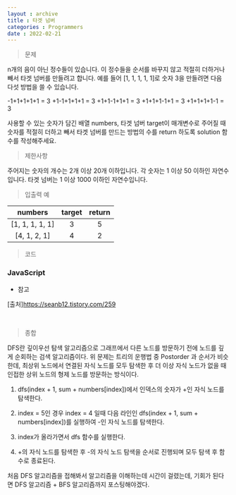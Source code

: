 ```yaml
---
layout : archive
title : 타겟 넘버
categories : Programmers
date : 2022-02-21
---
```

> 문제<br>

n개의 음이 아닌 정수들이 있습니다.
이 정수들을 순서를 바꾸지 않고 적절히 더하거나 빼서 타겟 넘버를 만들려고 합니다.
예를 들어 [1, 1, 1, 1, 1]로 숫자 3을 만들려면 다음 다섯 방법을 쓸 수 있습니다.

-1+1+1+1+1 = 3
+1-1+1+1+1 = 3
+1+1-1+1+1 = 3
+1+1+1-1+1 = 3
+1+1+1+1-1 = 3

사용할 수 있는 숫자가 담긴 배열 numbers, 타겟 넘버 target이 매개변수로 주어질 때 숫자를 적절히 더하고 빼서
타겟 넘버를 만드는 방법의 수를 return 하도록 solution 함수를 작성해주세요.

> 제한사항<br>

주어지는 숫자의 개수는 2개 이상 20개 이하입니다.
각 숫자는 1 이상 50 이하인 자연수입니다.
타겟 넘버는 1 이상 1000 이하인 자연수입니다.

> 입출력 예<br>

|numbers|target|return|
|:--:|:--:|:--:|
|[1, 1, 1, 1, 1]|3|5|
|[4, 1, 2, 1]|4|2|

> 코드
### JavaScript

* 참고

<script src="https://gist.github.com/kwontaehoon/6e82101946822df320ea388e05d9ae56.js"></script>

[출처]https://seanb12.tistory.com/259

<br>

> 종합<br>

DFS란 깊이우선 탐색 알고리즘으로 그래프에서 다른 노드를 방문하기 전에 노드를 깊게 순회하는 검색 알고리즘이다. 위 문제는 트리의 운행법 중 Postorder 과 순서가 비슷한데, 최상위 노드에서 연결된 자식 노드를 모두 탐색한 후 더 이상 자식 노드가 없을 때 인접한 상위 노드의 형제 노드를 방문하는 방식이다.

1. dfs(index + 1, sum + numbers[index])에서 인덱스의 숫자가 +인 자식 노드를 탐색한다.

2. index = 5인 경우 index = 4 일때 다음 라인인 dfs(index + 1, sum + numbers[index])를 실행하여 -인 자식 노드를 탐색한다.

3. index가 올라가면서 dfs 함수를 실행한다.

4. +의 자식 노드를 탐색한 후 -의 자식 노드 탐색을 순서로 진행되며 모두 탐색 후 함수로 종료된다.

처음 DFS 알고리즘을 접해봐서 알고리즘을 이해하는데 시간이 걸렸는데, 기회가 된다면 DFS 알고리즘 + BFS 알고리즘까지 포스팅해야겠다.

